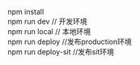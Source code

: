 npm install  
npm run dev // 开发环境  
npm run local // 本地环境  
npm run deploy //发布production环境  
npm run deploy-sit //发布sit环境